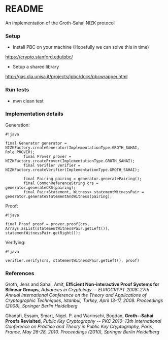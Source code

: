 # README #

An implementation of the Groth-Sahai NIZK protocol

### Setup ###

* Install PBC on your machine (Hopefully we can solve this in time)

https://crypto.stanford.edu/pbc/

* Setup a shared library

http://gas.dia.unisa.it/projects/jpbc/docs/pbcwrapper.html

### Run tests ###
* mvn clean test

### Implementation details ###
Generation:
```
#!java

final Generator generator = NIZKFactory.createGenerator(ImplementationType.GROTH_SAHAI, Role.PROVER);
        final Prover prover = NIZKFactory.createProver(ImplementationType.GROTH_SAHAI);
        final Verifier verifier = NIZKFactory.createVerifier(ImplementationType.GROTH_SAHAI);

        final Pairing pairing = generator.generatePairing();
        final CommonReferenceString crs = generator.generateCRS(pairing);
        final Pair<Statement, Witness> statementWitnessPair = generator.generateStatementAndWitness(pairing);
```

Proof:
```
#!java

final Proof proof = prover.proof(crs, Arrays.asList(statementWitnessPair.getLeft()), statementWitnessPair.getRight());
```

Verifying:
```
#!java

verifier.verify(crs, statementWitnessPair.getLeft(), proof)
```

### References ###
Groth, Jens and Sahai, Amit, **Efficient Non-interactive Proof Systems for Bilinear Groups**, *Advances in Cryptology -- EUROCRYPT 2008: 27th Annual International Conference on the Theory and Applications of Cryptographic Techniques, Istanbul, Turkey, April 13-17, 2008. Proceedings (2008), Springer Berlin Heidelberg*

Ghadafi, Essam, Smart, Nigel. P. and Warinschi, Bogdan, **Groth--Sahai Proofs Revisited**, *Public Key Cryptography -- PKC 2010: 13th International Conference on Practice and Theory in Public Key Cryptography, Paris, France, May 26-28, 2010. Proceedings (2010), Springer Berlin Heidelberg*